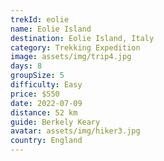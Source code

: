 ```yaml
---
trekId: eolie
name: Eolie Island
destination: Eolie Island, Italy
category: Trekking Expedition
image: assets/img/trip4.jpg
days: 8
groupSize: 5
difficulty: Easy
price: $550
date: 2022-07-09
distance: 52 km
guide: Berkely Keary
avatar: assets/img/hiker3.jpg
country: England
---
```

